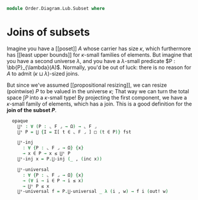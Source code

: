 <!--
```agda
open import Cat.Prelude

open import Order.Diagram.Lub
open import Order.Base

import Order.Diagram.Lub.Reasoning as Lubs
import Order.Reasoning
```
-->

```agda
module Order.Diagram.Lub.Subset where
```

# Joins of subsets

Imagine you have a [[poset]] $A$ whose carrier has size $\kappa$, which
furthermore has [[least upper bounds]] for $\kappa$-small families of
elements. But imagine that you have a second universe $\lambda$, and you
have a $\lambda$-small predicate $P : \bb{P}_{\lambda}(A)$. Normally,
you'd be out of luck: there is no reason for $A$ to admit $(\kappa
\sqcup \lambda)$-sized joins.

But since we've assumed [[propositional resizing]], we can resize
(pointwise) $P$ to be valued in the universe $\kappa$; That way we can
turn the total space $\int P$ into a $\kappa$-small type! By projecting
the first component, we have a $\kappa$-small family of elements, which
has a join. This is a good definition for the **join of the subset
$P$**.

<!--
```agda
module
  Join-subsets
    {o ℓ} (F : Poset o ℓ)
    {⋃ : {I : Type o} (f : I → ⌞ F ⌟) → ⌞ F ⌟}
    (⋃-lubs : ∀ {I} f → is-lub F f (⋃ {I} f))
  where
  open Order.Reasoning F
  private module P = Lubs.Lubs F ⋃-lubs
```
-->

```agda
  opaque
    ⋃ˢ : ∀ (P : ⌞ F ⌟ → Ω) → ⌞ F ⌟
    ⋃ˢ P = ⋃ {I = Σ[ t ∈ ⌞ F ⌟ ] □ (t ∈ P)} fst

    ⋃ˢ-inj
      : ∀ {P : ⌞ F ⌟ → Ω} {x}
      → x ∈ P → x ≤ ⋃ˢ P
    ⋃ˢ-inj x = P.⋃-inj (_ , (inc x))

    ⋃ˢ-universal
      : ∀ {P : ⌞ F ⌟ → Ω} {x}
      → (∀ i → i ∈ P → i ≤ x)
      → ⋃ˢ P ≤ x
    ⋃ˢ-universal f = P.⋃-universal _ λ (i , w) → f i (out! w)
```

